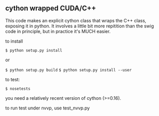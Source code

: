 ## cython wrapped CUDA/C++

This code makes an explicit cython class that wraps the C++ class, exposing it in python. It involves a little bit more repitition than the swig code in principle, but
in practice it's MUCH easier.

to install

`$ python setup.py install`

or

`$ python setup.py build`
`$ python setup.py install --user`


to test:

`$ nosetests`

you need a relatively recent version of cython (>=0.16).


to run test under nvvp, use test_nvvp.py
